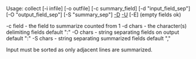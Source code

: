 
Usage: collect [-i infile] [-o outfile] [-c summary_field] 
          [-d "input_field_sep"] [-O "output_field_sep"] [-S "summary_sep"]
          [-D](duplicates) [-U](unsorted) [-E] (empty fields ok)

-c field  - the field to summarize counted from 1
-d chars  - the character(s) delimiting fields default ":"
-O chars  - string separating fields on output default ":"
-S chars  - string separating summarized fields default ","

Input must be sorted as only adjacent lines are summarized.


